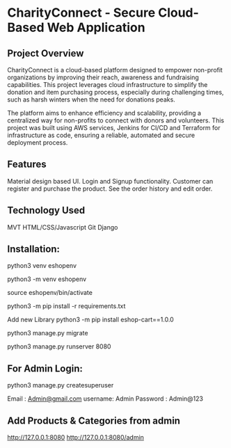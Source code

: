 
# CharityConnect - Secure Cloud-Based Web Application

## Project Overview
CharityConnect is a cloud-based platform designed to empower non-profit organizations by improving their reach, awareness and fundraising capabilities. This project leverages cloud infrastructure to simplify the donation and item purchasing process, especially during challenging times, such as harsh winters when the need for donations peaks.

The platform aims to enhance efficiency and scalability, providing a centralized way for non-profits to connect with donors and volunteers. This project was built using AWS services, Jenkins for CI/CD and Terraform for infrastructure as code, ensuring a reliable, automated and secure deployment process.

## Features

Material design based UI.
Login and Signup functionality.
Customer can register and purchase the product.
See the order history and edit order.

## Technology Used

MVT
HTML/CSS/Javascript
Git
Django

## Installation:

python3 venv eshopenv 

python3 -m venv eshopenv

source eshopenv/bin/activate 

python3 -m pip install -r requirements.txt

Add new Library 
python3 -m pip install eshop-cart==1.0.0

python3 manage.py migrate

python3 manage.py runserver 8080

## For Admin Login:
python3 manage.py createsuperuser

Email : Admin@gmail.com
username: Admin
Password : Admin@123

## Add Products & Categories from admin

http://127.0.0.1:8080
http://127.0.0.1:8080/admin





